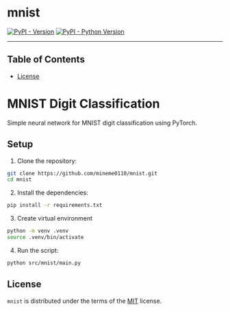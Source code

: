 # mnist

[![PyPI - Version](https://img.shields.io/pypi/v/mnist.svg)](https://pypi.org/project/mnist)
[![PyPI - Python Version](https://img.shields.io/pypi/pyversions/mnist.svg)](https://pypi.org/project/mnist)

-----

## Table of Contents


- [License](#license)

# MNIST Digit Classification

Simple neural network for MNIST digit classification using PyTorch.

## Setup

1. Clone the repository:

```bash
git clone https://github.com/mineme0110/mnist.git
cd mnist
```

2. Install the dependencies:

```bash
pip install -r requirements.txt
```

3. Create virtual environment

```bash
python -m venv .venv
source .venv/bin/activate
```

4. Run the script:

```bash
python src/mnist/main.py
```

## License

`mnist` is distributed under the terms of the [MIT](https://spdx.org/licenses/MIT.html) license.
